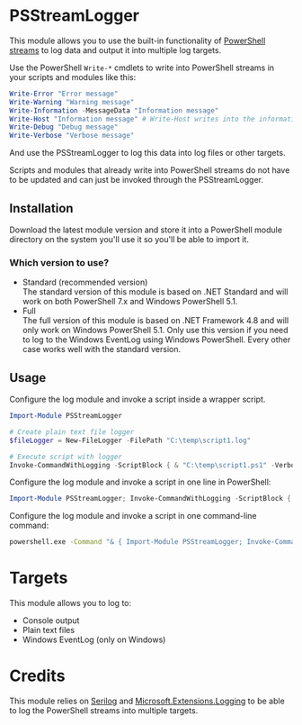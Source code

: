 # PSStreamLogger

This module allows you to use the built-in functionality of [PowerShell streams](https://docs.microsoft.com/en-us/powershell/module/microsoft.powershell.core/about/about_output_streams) to log data and output it into multiple log targets.

Use the PowerShell `Write-*` cmdlets to write into PowerShell streams in your scripts and modules like this:

```powershell
Write-Error "Error message"
Write-Warning "Warning message"
Write-Information -MessageData "Information message"
Write-Host "Information message" # Write-Host writes into the information stream
Write-Debug "Debug message"
Write-Verbose "Verbose message"
```

And use the PSStreamLogger to log this data into log files or other targets.

Scripts and modules that already write into PowerShell streams do not have to be updated and can just be invoked through the PSStreamLogger.

## Installation

Download the latest module version and store it into a PowerShell module directory on the system you'll use it so you'll be able to import it.

### Which version to use?

* Standard (recommended version)  
The standard version of this module is based on .NET Standard and will work on both PowerShell 7.x and Windows PowerShell 5.1.
* Full  
The full version of this module is based on .NET Framework 4.8 and will only work on Windows PowerShell 5.1. Only use this version if you need to log to the Windows EventLog using Windows PowerShell. Every other case works well with the standard version.

## Usage

Configure the log module and invoke a script inside a wrapper script.

```powershell
Import-Module PSStreamLogger

# Create plain text file logger
$fileLogger = New-FileLogger -FilePath "C:\temp\script1.log"

# Execute script with logger
Invoke-CommandWithLogging -ScriptBlock { & "C:\temp\script1.ps1" -Verbose -InformationAction Continue } -Loggers @($fileLogger)
```

Configure the log module and invoke a script in one line in PowerShell:

```powershell
Import-Module PSStreamLogger; Invoke-CommandWithLogging -ScriptBlock { & 'C:\temp\script1.ps1' -Verbose -InformationAction Continue } -Loggers @(New-FileLogger -FilePath 'C:\temp\script1.log')
```

Configure the log module and invoke a script in one command-line command:

```bash
powershell.exe -Command "& { Import-Module PSStreamLogger; Invoke-CommandWithLogging -ScriptBlock { & 'C:\temp\script1.ps1' -Verbose -InformationAction Continue } -Loggers @(New-FileLogger -FilePath 'C:\temp\script1.log') }"
```

# Targets

This module allows you to log to:

* Console output
* Plain text files
* Windows EventLog (only on Windows)

# Credits

This module relies on [Serilog](https://www.serilog.net) and [Microsoft.Extensions.Logging](https://github.com/aspnet/Logging) to be able to log the PowerShell streams into multiple targets.
